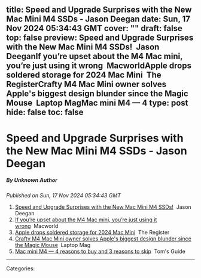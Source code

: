 title: Speed and Upgrade Surprises with the New Mac Mini M4 SSDs - Jason Deegan
date: Sun, 17 Nov 2024 05:34:43 GMT
cover: ""
draft: false
top: false
preview: Speed and Upgrade Surprises with the New Mac Mini M4 SSDs!&nbsp;&nbsp;Jason DeeganIf you’re upset about the M4 Mac mini, you’re just using it wrong&nbsp;&nbsp;MacworldApple drops soldered storage for 2024 Mac Mini&nbsp;&nbsp;The RegisterCrafty M4 Mac Mini owner solves Apple's biggest design blunder since the Magic Mouse&nbsp;&nbsp;Laptop MagMac mini M4 — 4
type: post
hide: false
toc: false
---

# Speed and Upgrade Surprises with the New Mac Mini M4 SSDs - Jason Deegan
##### By Unknown Author
_Published on Sun, 17 Nov 2024 05:34:43 GMT_

1.  [Speed and Upgrade Surprises with the New Mac Mini M4 SSDs!](https://news.google.com/rss/articles/CBMiigFBVV95cUxNeWNRaVNUbHpwaVJveEQ1dS1VdVNBemJ1OEtWZ1RTMzVvR1Z5Ri1uQjBoR3RqbVhiTF9YU1BPbDdBbDgtVWhOMWhzTVljR1ZmUVJvcWE4SExQVVhxVkVsdzVaX3BfS0N4OXNPZU1ya2U1bWszZGkzaGJHWTJwTTBnOVJpVFZkTzJvcnc?oc=5)  Jason Deegan
2.  [If you’re upset about the M4 Mac mini, you’re just using it wrong](https://news.google.com/rss/articles/CBMirAFBVV95cUxPcGNUdnlYTUJqcEkxaXFkSk1aUUU1LV9nU3plTDJoQlB2ODVkaEJCRVRfYXdtS1N4NW1mcWJOSV9BN0FwUU1tNHRwSWR2OXFIUXlTa3hDNXg5RW16VHNwU010Y0h0bU54bkpSY1Z4X1dVTWh5T2NOc0wwaXF0MjVwYW53a2stOXZHMFBlRmZFYng5ZkFmRGllQVBWM19HRThoTjZQcDRrbmktTmln?oc=5)  Macworld
3.  [Apple drops soldered storage for 2024 Mac Mini](https://news.google.com/rss/articles/CBMickFVX3lxTE8zQVk3NnUwT01raVhoZTlIRVlLNVdBRHNGdTlNeEFvMFd3ZXc5T3FCUXBqYnAwcndEaFc0VDNfVkM5ZHd3TkJrTktxOXo5RTVNbzhlTlc5eWk5XzFDWTFvVUJVS2IxY3I1b3VnNHRSZ3pEUdIBd0FVX3lxTE9KZzFvWE1FWUdhWVB6bnZzSnE1X3BLbG9QM3FScnhPLUhPQzdyTi12MHhSUUh4ZlVrNlhFY0ZjZEh5Rzd6Rk1fMXlrdU5JNzBJMDlsSklmTVpCLTNOdk53Uy1QeWNlVUlDeFBUMWdaOEpnOURsaElv?oc=5)  The Register
4.  [Crafty M4 Mac Mini owner solves Apple's biggest design blunder since the Magic Mouse](https://news.google.com/rss/articles/CBMixAFBVV95cUxPSjlYcnI1WnZlNTRDeEs5bmIyZk1nYjVobUlWUDZfQXZoek5EQjZrYTNRb21SZHB4ZmNxblEwVjhNTko3R2Fod3ZqRGtIdUVpRDlEc1dLcGROQmZ5Y1NxaEo2VkJubnBkdnNzbHZyaUpaaXgwdERZNXJlQnRJamZFX00wdXp5RS1OT1l2ZllXSnFhZTBNaThVdm5PS29mRkI4bEVvYjJsNEtUNGpNLVQwcnlmR0VQd2MydTluRm94bElTT0xG?oc=5)  Laptop Mag
5.  [Mac mini M4 — 4 reasons to buy and 3 reasons to skip](https://news.google.com/rss/articles/CBMijwFBVV95cUxPT3VFS2JpVkNNa2tZeVZGVUtWaExLQi1NelNZeVlpSUFLbkVCN3hFaUZ1LV94RTVlaVhzS3dvaEc1TDBmTnA2Ui1qZWpfUE9FVDM5TWpYQXZBREpnTlUtTGRfc2lTd1V5V2FHTzVzeXVzYWNXQnhiMUhxQWpUWjVFbjhIemxlaGc2eUxmZHpBbw?oc=5)  Tom's Guide

---
Categories: 
